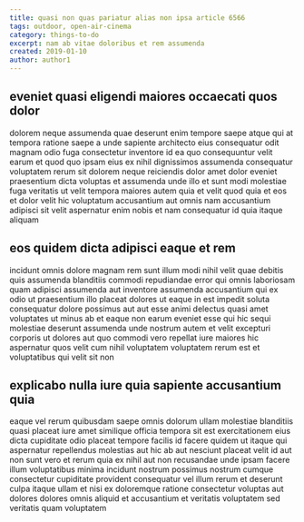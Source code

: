 ```yaml
---
title: quasi non quas pariatur alias non ipsa article 6566
tags: outdoor, open-air-cinema
category: things-to-do
excerpt: nam ab vitae doloribus et rem assumenda
created: 2019-01-10
author: author1
---
```


## eveniet quasi eligendi maiores occaecati quos dolor

dolorem neque assumenda quae deserunt enim tempore saepe atque qui at tempora ratione saepe a unde sapiente architecto eius consequatur odit magnam odio fuga consectetur inventore id ea quo consequuntur velit earum et quod quo ipsam eius ex nihil dignissimos assumenda consequatur voluptatem rerum sit dolorem neque reiciendis dolor amet dolor eveniet praesentium dicta voluptas et assumenda unde illo et sunt modi molestiae fuga veritatis ut velit tempora maiores autem quia et velit quod quia et eos et dolor velit hic voluptatum accusantium aut omnis nam accusantium adipisci sit velit aspernatur enim nobis et nam consequatur id quia itaque aliquam

## eos quidem dicta adipisci eaque et rem

incidunt omnis dolore magnam rem sunt illum modi nihil velit quae debitis quis assumenda blanditiis commodi repudiandae error qui omnis laboriosam quam adipisci assumenda aut inventore assumenda accusantium qui ex odio ut praesentium illo placeat dolores ut eaque in est impedit soluta consequatur dolore possimus aut aut esse animi delectus quasi amet voluptates ut minus ab et eaque non earum eveniet esse qui hic sequi molestiae deserunt assumenda unde nostrum autem et velit excepturi corporis ut dolores aut quo commodi vero repellat iure maiores hic aspernatur quos velit cum nihil voluptatem voluptatem rerum est et voluptatibus qui velit sit non

## explicabo nulla iure quia sapiente accusantium quia

eaque vel rerum quibusdam saepe omnis dolorum ullam molestiae blanditiis quasi placeat iure amet similique officia tempora sit est exercitationem eius dicta cupiditate odio placeat tempore facilis id facere quidem ut itaque qui aspernatur repellendus molestias aut hic ab aut nesciunt placeat velit id aut non sunt vero et rerum quia ex nihil aut non recusandae unde ipsam facere illum voluptatibus minima incidunt nostrum possimus nostrum cumque consectetur cupiditate provident consequatur vel illum rerum et deserunt culpa itaque ullam et nisi ex doloremque ratione consectetur voluptas aut dolores dolores omnis aliquid et accusantium et veritatis voluptatem sed veritatis quam voluptatem
